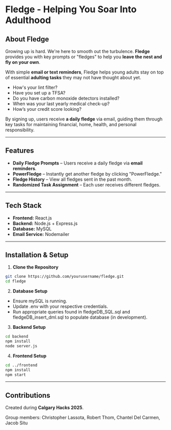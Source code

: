 # Fledge - Helping You Soar Into Adulthood  

## About Fledge  
Growing up is hard. We're here to smooth out the turbulence. **Fledge** provides you with key prompts or "fledges" to help you **leave the nest and fly on your own**.  

With simple **email or text reminders**, Fledge helps young adults stay on top of essential **adulting tasks** they may not have thought about yet.  
- How's your lint filter?  
- Have you set up a TFSA?  
- Do you have carbon monoxide detectors installed?  
- When was your last yearly medical check-up?  
- How’s your credit score looking?  

By signing up, users receive **a daily fledge** via email, guiding them through key tasks for maintaining financial, home, health, and personal responsibility.  

---

## Features  
- **Daily Fledge Prompts** – Users receive a daily fledge via **email reminders**.  
- **PowerFledge** – Instantly get another fledge by clicking "PowerFledge."  
- **Fledge History** – View all fledges sent in the past month.  
- **Randomized Task Assignment** – Each user receives different fledges.  

---

## Tech Stack  
- **Frontend:** React.js  
- **Backend:** Node.js + Express.js  
- **Database:** MySQL  
- **Email Service:** Nodemailer  

---


## Installation & Setup  
1. **Clone the Repository**  
```bash
git clone https://github.com/yourusername/fledge.git
cd fledge
```

2. **Database Setup**
- Ensure mySQL is running.
- Update .env with your respective credentials.
- Run appropriate queries found in fledgeDB_SQL.sql and fledgeDB_insert_dml.sql to populate database (in development).

3. **Backend Setup**  
```bash
cd backend
npm install
node server.js
```

4. **Frontend Setup**  
```bash
cd ../frontend
npm install
npm start
```

---

## Contributions
Created during **Calgary Hacks 2025**.

Group members: Christopher Lassota, Robert Thom, Chantel Del Carmen, Jacob Situ
